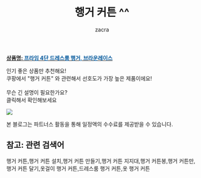 ﻿---
layout: post
title:  "행거 커튼 ^^"
author: zacra
categories: [ 아이템 ]
tags: [행거 커튼,행거 커튼 설치,행거 커튼 만들기,행거 커튼 지지대,행거 커튼봉,행거 커튼만,행거 커튼 달기,옷걸이 행거 커튼,드레스룸 행거 커튼,옷 행거 커튼]
image: https://static.coupangcdn.com/image/product/image/vendoritem/2018/10/08/3000252955/ad8996e8-c3c3-4cd2-9ef1-2b169129156a.jpg 
description: "쿠팡에서 행거 커튼 관련 키워드로 가장 고객 선호도가 높은 제품이랍니다."
rating: 4.5
---

<a href="https://link.coupang.com/re/AFFSDP?lptag=AF8407795&pageKey=295696099&itemId=345477&vendorItemId=3000252955&traceid=V0-153-96013539c885ac33"><b>상품명: <font color='#01579B'>프라임 4단 드레스룸 행거, 브라운레이스</font></b></a>

인기 좋은 상품만 추천해요!<br/>
쿠팡에서 "행거 커튼" 와 관련해서 선호도가 가장 높은 제품이에요!<br/><br/>
무슨 긴 설명이 필요한가요?  
클릭해서 확인해보세요


<a href="https://link.coupang.com/re/AFFSDP?lptag=AF8407795&pageKey=295696099&itemId=345477&vendorItemId=3000252955&traceid=V0-153-96013539c885ac33"><img src="https://thumbnail9.coupangcdn.com/thumbnails/remote/q89/image/retail/images/92123694178063-9ce5b90c-fe50-4766-883e-bbaf417cc1e4.jpg"></a> 

본 블로그는 파트너스 활동을 통해 일정액의 수수료를 제공받을 수 있습니다.

## 참고: 관련 검색어    
행거 커튼,행거 커튼 설치,행거 커튼 만들기,행거 커튼 지지대,행거 커튼봉,행거 커튼만,행거 커튼 달기,옷걸이 행거 커튼,드레스룸 행거 커튼,옷 행거 커튼